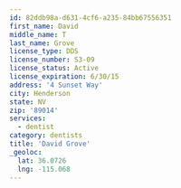 ```yaml
---
id: 82ddb98a-d631-4cf6-a235-84bb67556351
first_name: David
middle_name: T
last_name: Grove
license_type: DDS
license_number: S3-09
license_status: Active
license_expiration: 6/30/15
address: '4 Sunset Way'
city: Henderson
state: NV
zip: '89014'
services:
  - dentist
category: dentists
title: 'David Grove'
_geoloc:
  lat: 36.0726
  lng: -115.068
---
```

